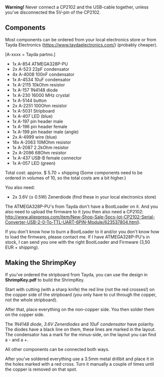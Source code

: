 ﻿**Warning!**
Never connect a CP2102 and the USB-cable together,
unless you've disconnected the 5V-pin of the CP2102.

Components
----------

Most components can be ordered from your local electronics store or from Tayda Electronics (https://www.taydaelectronics.com/) (probably cheaper).

[A-xxxx = Tayda partno.]

* 1x  A-854	ATMEGA328P-PU
* 2x  A-523	22pF condensator
* 4x  A-4008	100nF condensator
* 1x  A-4534	10uF condensator
* 1x  A-2115	10kOhm resistor
* 1x  A-157	1N4148 diode
* 1x  A-230	16000 MHz crystal
* 1x  A-5144	button
* 2x  A-2251	100Ohm resistor
* 1x  A-5031	Stripboard
* 1x  A-407	LED (blue)
* 1x  A-197	pin header male
* 1x  A-196	pin header female
* 1x  A-199	pin header male (angle)
* 2x  A-4999	wire (blue)
* 18x A-2063	10MOhm resistor
* 1x  A-2087	2.2kOhm resistor
* 2x  A-2086	68Ohm resistor
* 1x  A-437	USB-B female connector
* 1x  A-057	LED (green)

Total cost: approx. $ 5.70 + shipping (Some components need to be ordered in volumes of 10, so the total costs are a bit higher.)

You also need:
* 2x 		3.6V (≤ 0.5W) Zenerdiode (find these in your local electronics store)


The ATMEGA328P-PU's from Tayda don't have a BootLoader on it.
And you also need to upload the firmware to it (you then also need a CP2102: http://www.aliexpress.com/item/New-Shop-Sale-5pcs-lot-CP2102-Serial-Converter-USB-2-0-To-TTL-UART-6PIN-Module/623537804.html).

If you don't know how to burn a BootLoader to it and/or you don't know how to load the firmware, please contact me. If I have ATMEGA328P-PU's in stock, I can send you one with the right BootLoader and Firmware (3,50 EUR + shipping).


Making the ShrimpKey
--------------------

If you've ordered the stripboard from Tayda, you can use the design in **ShrimpKey.pdf** to build the ShrimpKey.

Start with cutting (with a sharp knife) the red line (not the red crosses!) on the copper side of the stripboard (you only have to cut through the copper, not the whole stripboard).

After that, place everything on the non-copper side. You then solder them on the copper side.

The *1N4148 diode*, *3.6V Zenerdiodes* and *10uF condensator* have polarity. 
The diodes have a black line on them, these lines are marked in the layout.
The condensator has a mark for the minus-side, on the layout you can find a - and a +.

All other components can be connected both ways.

After you've soldered everything use a 3.5mm metal drillbit and place it in the holes marked with a red cross. Turn it manually a couple of times until the copper is removed on that spot.

